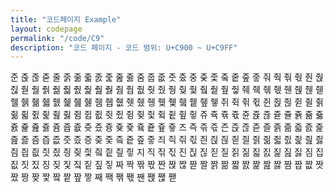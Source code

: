 ```yaml
---
title: "코드페이지 Example"
layout: codepage
permalink: "/code/C9"
description: "코드 페이지 - 코드 범위: U+C900 ~ U+C9FF"
---
```


<span class="character">준</span>
<span class="character">줁</span>
<span class="character">줂</span>
<span class="character">줃</span>
<span class="character">줄</span>
<span class="character">줅</span>
<span class="character">줆</span>
<span class="character">줇</span>
<span class="character">줈</span>
<span class="character">줉</span>
<span class="character">줊</span>
<span class="character">줋</span>
<span class="character">줌</span>
<span class="character">줍</span>
<span class="character">줎</span>
<span class="character">줏</span>
<span class="character">줐</span>
<span class="character">중</span>
<span class="character">줒</span>
<span class="character">줓</span>
<span class="character">줔</span>
<span class="character">줕</span>
<span class="character">줖</span>
<span class="character">줗</span>
<span class="character">줘</span>
<span class="character">줙</span>
<span class="character">줚</span>
<span class="character">줛</span>
<span class="character">줜</span>
<span class="character">줝</span>
<span class="character">줞</span>
<span class="character">줟</span>
<span class="character">줠</span>
<span class="character">줡</span>
<span class="character">줢</span>
<span class="character">줣</span>
<span class="character">줤</span>
<span class="character">줥</span>
<span class="character">줦</span>
<span class="character">줧</span>
<span class="character">줨</span>
<span class="character">줩</span>
<span class="character">줪</span>
<span class="character">줫</span>
<span class="character">줬</span>
<span class="character">줭</span>
<span class="character">줮</span>
<span class="character">줯</span>
<span class="character">줰</span>
<span class="character">줱</span>
<span class="character">줲</span>
<span class="character">줳</span>
<span class="character">줴</span>
<span class="character">줵</span>
<span class="character">줶</span>
<span class="character">줷</span>
<span class="character">줸</span>
<span class="character">줹</span>
<span class="character">줺</span>
<span class="character">줻</span>
<span class="character">줼</span>
<span class="character">줽</span>
<span class="character">줾</span>
<span class="character">줿</span>
<span class="character">쥀</span>
<span class="character">쥁</span>
<span class="character">쥂</span>
<span class="character">쥃</span>
<span class="character">쥄</span>
<span class="character">쥅</span>
<span class="character">쥆</span>
<span class="character">쥇</span>
<span class="character">쥈</span>
<span class="character">쥉</span>
<span class="character">쥊</span>
<span class="character">쥋</span>
<span class="character">쥌</span>
<span class="character">쥍</span>
<span class="character">쥎</span>
<span class="character">쥏</span>
<span class="character">쥐</span>
<span class="character">쥑</span>
<span class="character">쥒</span>
<span class="character">쥓</span>
<span class="character">쥔</span>
<span class="character">쥕</span>
<span class="character">쥖</span>
<span class="character">쥗</span>
<span class="character">쥘</span>
<span class="character">쥙</span>
<span class="character">쥚</span>
<span class="character">쥛</span>
<span class="character">쥜</span>
<span class="character">쥝</span>
<span class="character">쥞</span>
<span class="character">쥟</span>
<span class="character">쥠</span>
<span class="character">쥡</span>
<span class="character">쥢</span>
<span class="character">쥣</span>
<span class="character">쥤</span>
<span class="character">쥥</span>
<span class="character">쥦</span>
<span class="character">쥧</span>
<span class="character">쥨</span>
<span class="character">쥩</span>
<span class="character">쥪</span>
<span class="character">쥫</span>
<span class="character">쥬</span>
<span class="character">쥭</span>
<span class="character">쥮</span>
<span class="character">쥯</span>
<span class="character">쥰</span>
<span class="character">쥱</span>
<span class="character">쥲</span>
<span class="character">쥳</span>
<span class="character">쥴</span>
<span class="character">쥵</span>
<span class="character">쥶</span>
<span class="character">쥷</span>
<span class="character">쥸</span>
<span class="character">쥹</span>
<span class="character">쥺</span>
<span class="character">쥻</span>
<span class="character">쥼</span>
<span class="character">쥽</span>
<span class="character">쥾</span>
<span class="character">쥿</span>
<span class="character">즀</span>
<span class="character">즁</span>
<span class="character">즂</span>
<span class="character">즃</span>
<span class="character">즄</span>
<span class="character">즅</span>
<span class="character">즆</span>
<span class="character">즇</span>
<span class="character">즈</span>
<span class="character">즉</span>
<span class="character">즊</span>
<span class="character">즋</span>
<span class="character">즌</span>
<span class="character">즍</span>
<span class="character">즎</span>
<span class="character">즏</span>
<span class="character">즐</span>
<span class="character">즑</span>
<span class="character">즒</span>
<span class="character">즓</span>
<span class="character">즔</span>
<span class="character">즕</span>
<span class="character">즖</span>
<span class="character">즗</span>
<span class="character">즘</span>
<span class="character">즙</span>
<span class="character">즚</span>
<span class="character">즛</span>
<span class="character">즜</span>
<span class="character">증</span>
<span class="character">즞</span>
<span class="character">즟</span>
<span class="character">즠</span>
<span class="character">즡</span>
<span class="character">즢</span>
<span class="character">즣</span>
<span class="character">즤</span>
<span class="character">즥</span>
<span class="character">즦</span>
<span class="character">즧</span>
<span class="character">즨</span>
<span class="character">즩</span>
<span class="character">즪</span>
<span class="character">즫</span>
<span class="character">즬</span>
<span class="character">즭</span>
<span class="character">즮</span>
<span class="character">즯</span>
<span class="character">즰</span>
<span class="character">즱</span>
<span class="character">즲</span>
<span class="character">즳</span>
<span class="character">즴</span>
<span class="character">즵</span>
<span class="character">즶</span>
<span class="character">즷</span>
<span class="character">즸</span>
<span class="character">즹</span>
<span class="character">즺</span>
<span class="character">즻</span>
<span class="character">즼</span>
<span class="character">즽</span>
<span class="character">즾</span>
<span class="character">즿</span>
<span class="character">지</span>
<span class="character">직</span>
<span class="character">짂</span>
<span class="character">짃</span>
<span class="character">진</span>
<span class="character">짅</span>
<span class="character">짆</span>
<span class="character">짇</span>
<span class="character">질</span>
<span class="character">짉</span>
<span class="character">짊</span>
<span class="character">짋</span>
<span class="character">짌</span>
<span class="character">짍</span>
<span class="character">짎</span>
<span class="character">짏</span>
<span class="character">짐</span>
<span class="character">집</span>
<span class="character">짒</span>
<span class="character">짓</span>
<span class="character">짔</span>
<span class="character">징</span>
<span class="character">짖</span>
<span class="character">짗</span>
<span class="character">짘</span>
<span class="character">짙</span>
<span class="character">짚</span>
<span class="character">짛</span>
<span class="character">짜</span>
<span class="character">짝</span>
<span class="character">짞</span>
<span class="character">짟</span>
<span class="character">짠</span>
<span class="character">짡</span>
<span class="character">짢</span>
<span class="character">짣</span>
<span class="character">짤</span>
<span class="character">짥</span>
<span class="character">짦</span>
<span class="character">짧</span>
<span class="character">짨</span>
<span class="character">짩</span>
<span class="character">짪</span>
<span class="character">짫</span>
<span class="character">짬</span>
<span class="character">짭</span>
<span class="character">짮</span>
<span class="character">짯</span>
<span class="character">짰</span>
<span class="character">짱</span>
<span class="character">짲</span>
<span class="character">짳</span>
<span class="character">짴</span>
<span class="character">짵</span>
<span class="character">짶</span>
<span class="character">짷</span>
<span class="character">째</span>
<span class="character">짹</span>
<span class="character">짺</span>
<span class="character">짻</span>
<span class="character">짼</span>
<span class="character">짽</span>
<span class="character">짾</span>
<span class="character">짿</span>